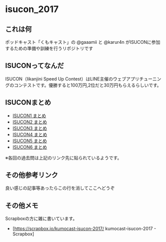 # isucon_2017

## これは何
ポッドキャスト「くもキャスト」の @gaaamii と @karur4n がISUCONに参加するための準備や訓練を行うリポジトリです

## ISUCONってなんだ
ISUCON（Iikanjini Speed Up Contest）はLINE主催のウェブアプリチューニングのコンテストです。優勝すると100万円,2位だと30万円もらえるらしいです。

## ISUCONまとめ
<ul>
  <li><a href="http://isucon.net/archives/41251889.html">ISUCON1 まとめ</a></li>
  <li><a href="http://isucon.net/archives/41251926.html">ISUCON2 まとめ</a></li>
  <li><a href="http://isucon.net/archives/41252102.html">ISUCON3 まとめ</a></li>
  <li><a href="http://isucon.net/archives/41252218.html">ISUCON4 まとめ</a></li>
  <li><a href="http://isucon.net/archives/45166636.html">ISUCON5 まとめ</a></li>
  <li><a href="http://isucon.net/archives/48465737.html">ISUCON6 まとめ</a></li>
</ul>

※各回の過去問は上記のリンク先に貼られているようです。

## その他参考リンク
良い感じの記事等あったらこの行を消してここへどうぞ

## その他メモ
Scrapboxの方に雑に書いています。

- [https://scrapbox.io/kumocast-isucon-2017/ kumocast-isucon-2017 - Scrapbox]
